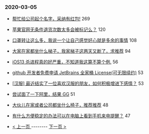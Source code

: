 ### 2020-03-05 
- [帮忙给公司起个名字，采纳有红包!](https://www.v2ex.com/t/650050) 269
- [苹果官网无条件退货次数太多会被标记么？](https://www.v2ex.com/t/649953) 120
- [口罩转让这么多，我说一个让自己感觉好心就是多余的事情](https://www.v2ex.com/t/649977) 108
- [大家在家都坐什么梯子，我家梯子这两天又断了，求推荐](https://www.v2ex.com/t/650115) 94
- [iOS13 杀进程真的好严重，不知道我这算不算个例.](https://www.v2ex.com/t/650052) 56
- [github 开发者免费申请 JetBrains 全家桶 License(可无限续约)](https://www.v2ex.com/t/650021) 53
- [[汉服] 最近结实了一位喜欢汉服的朋友，如何积极增进下感情？](https://www.v2ex.com/t/650112) 53
- [尝试面了一下阿里，结果 GG](https://www.v2ex.com/t/649927) 51
- [大伙儿在家或者公司都坐什么椅子，推荐推荐](https://www.v2ex.com/t/650047) 48
- [有什么方便稳定的办法可以在电脑上看到手机来电提醒？](https://www.v2ex.com/t/650035) 47 

- [ < 上一页 ](https://github.com/able8/v2ex-hot-record/blob/master/2020-03-04.md) -------- [ 下一页 > ](https://github.com/able8/v2ex-hot-record/blob/master/2020-03-06.md)